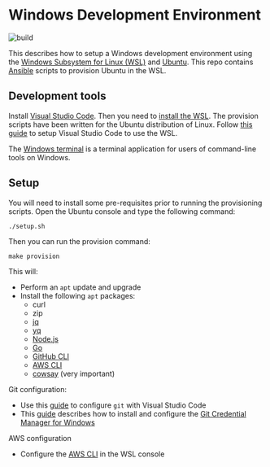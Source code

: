 # Windows Development Environment

![build](https://github.com/conradhodge/win-dev/workflows/CI/badge.svg)

This describes how to setup a Windows development environment using the [Windows Subsystem for Linux (WSL)](https://docs.microsoft.com/en-us/windows/wsl/about) and [Ubuntu](https://ubuntu.com/). This repo contains [Ansible](https://www.ansible.com/) scripts to provision Ubuntu in the WSL.

## Development tools

Install [Visual Studio Code](https://code.visualstudio.com/). Then you need to [install the WSL](https://docs.microsoft.com/en-us/windows/wsl/install-win10). The provision scripts have been written for the Ubuntu distribution of Linux. Follow [this guide](https://code.visualstudio.com/docs/remote/wsl) to setup Visual Studio Code to use the WSL.

The [Windows terminal](https://github.com/microsoft/terminal) is a terminal application for users of command-line tools on Windows.

## Setup

You will need to install some pre-requisites prior to running the provisioning scripts. Open the Ubuntu console and type the following command:

```shell
./setup.sh
```

Then you can run the provision command:

```shell
make provision
```

This will:

- Perform an `apt` update and upgrade
- Install the following `apt` packages:
  - curl
  - zip
  - [jq](https://stedolan.github.io/jq/)
  - [yq](https://mikefarah.gitbook.io/yq/)
  - [Node.js](https://github.com/nodesource/distributions/blob/master/README.md#installation-instructions)
  - [Go](https://golang.org/)
  - [GitHub CLI](https://cli.github.com/)
  - [AWS CLI](https://aws.amazon.com/cli/)
  - [cowsay](https://en.wikipedia.org/wiki/Cowsay) (very important)

Git configuration:

- Use this [guide](https://blog.soltysiak.it/en/2017/01/set-visual-studio-code-as-default-git-editor-and-diff-tool/) to configure `git` with Visual Studio Code
- This [guide](https://zitseng.com/archives/19588) describes how to install and configure the [Git Credential Manager for Windows](https://github.com/microsoft/Git-Credential-Manager-for-Windows)

AWS configuration

- Configure the [AWS CLI](https://docs.aws.amazon.com/cli/latest/userguide/cli-chap-configure.html) in the WSL console

